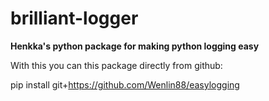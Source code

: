 # brilliant-logger

**Henkka's python package for making python logging easy**

With this you can this package directly from github:

pip install git+https://github.com/Wenlin88/easylogging
